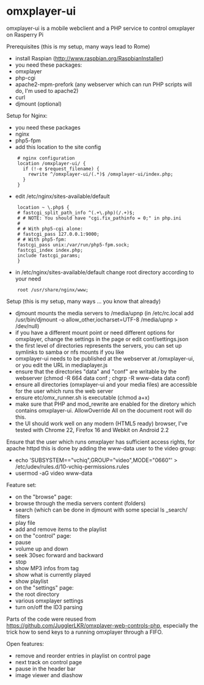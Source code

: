 omxplayer-ui
============

omxplayer-ui is a mobile webclient and a PHP service to control omxplayer on Rasperry Pi

Prerequisites (this is my setup, many ways lead to Rome)
 * install Raspian (http://www.raspbian.org/RaspbianInstaller)
 * you need these packages:
 * omxplayer
 * php-cgi 
 * apache2-mpm-prefork (any webserver which can run PHP scripts will do, I'm used to apache2)
 * curl
 * djmount (optional)

Setup for Nginx: 
 * you need these packages
 * nginx
 * php5-fpm
 * add this location to the site config

```
    # nginx configuration
    location /omxplayer-ui/ {
      if (!-e $request_filename) {
        rewrite ^/omxplayer-ui/(.*)$ /omxplayer-ui/index.php;
      }
    }
```

 * edit /etc/nginx/sites-available/default

```
    location ~ \.php$ {
    # fastcgi_split_path_info ^(.+\.php)(/.+)$;
    # # NOTE: You should have "cgi.fix_pathinfo = 0;" in php.ini
    #
    # # With php5-cgi alone:
    # fastcgi_pass 127.0.0.1:9000;
    # # With php5-fpm:
    fastcgi_pass unix:/var/run/php5-fpm.sock;
    fastcgi_index index.php;
    include fastcgi_params;
    }
```

 * in /etc/nginx/sites-available/default change root directory according to your need

```
    root /usr/share/nginx/www;
```

Setup (this is my setup, many ways ... you know that already)
 * djmount mounts the media servers to /media/upnp (in /etc/rc.local add /usr/bin/djmount -o allow_other,iocharset=UTF-8 /media/upnp > /dev/null)
 * if you have a different mount point or need different options for omxplayer, change the settings in the page or edit conf/settings.json
 * the first level of directories represents the servers, you can set up symlinks to samba or nfs mounts if you like
 * omxplayer-ui needs to be published at the webserver at /omxplayer-ui, or you edit the URL in mediaplayer.js
 * ensure that the directories "data" and "conf" are writable by the webserver (chmod -R 664 data conf ; chgrp -R www-data data conf)
 * ensure all directories (omxplayer-ui and your media files) are accessible for the user which runs the web server
 * ensure etc/omx_runner.sh is executable (chmod a+x)
 * make sure that PHP and mod_rewrite are enabled for the diretory which contains omxplayer-ui. AllowOverride All on the document root will do this. 
 * the UI should work well on any modern (HTML5 ready) browser, I've tested with Chrome 22, Firefox 16 and Webkit on Android 2.2

Ensure that the user which runs omxplayer has sufficient access rights, for apache httpd this is done by adding the www-data user to the video group:

 * echo 'SUBSYSTEM=="vchiq",GROUP="video",MODE="0660"' > /etc/udev/rules.d/10-vchiq-permissions.rules
 * usermod -aG video www-data

Feature set:
 * on the "browse" page:
  * browse through the media servers content (folders)
  * search (which can be done in djmount with some special ls _search/ filters
  * play file
  * add and remove items to the playlist
 * on the "control" page:
  * pause 
  * volume up and down
  * seek 30sec forward and backward
  * stop
  * show MP3 infos from tag
  * show what is currently played
  * show playlist
 * on the "settings" page:
  * the root directory
  * various omxplayer settings
  * turn on/off the ID3 parsing

Parts of the code were reused from https://github.com/JugglerLKR/omxplayer-web-controls-php, 
especially the trick how to send keys to a running omxplayer through a FIFO.

Open features:
 * remove and reorder entries in playlist on control page
 * next track on control page
 * pause in the header bar
 * image viewer and diashow
